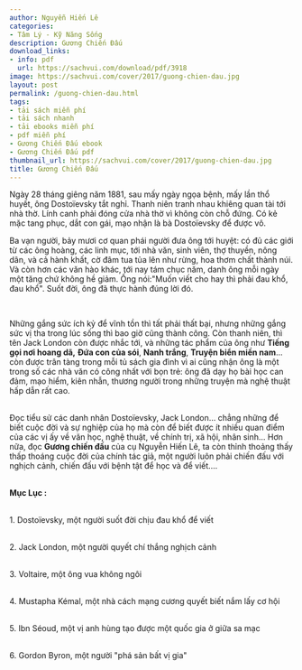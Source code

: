 ```yaml
---
author: Nguyễn Hiến Lê
categories:
- Tâm Lý - Kỹ Năng Sống
description: Gương Chiến Đấu
download_links:
- info: pdf
  url: https://sachvui.com/download/pdf/3918
image: https://sachvui.com/cover/2017/guong-chien-dau.jpg
layout: post
permalink: /guong-chien-dau.html
tags:
- tải sách miễn phí
- tải sách nhanh
- tải ebooks miễn phí
- pdf miễn phí
- Gương Chiến Đấu ebook
- Gương Chiến Đấu pdf
thumbnail_url: https://sachvui.com/cover/2017/guong-chien-dau.jpg
title: Gương Chiến Đấu
---
```


 <div class="item-desc text-justify"> <p>Ngày 28 tháng giêng năm 1881, sau mấy ngày ngọa bệnh, mấy lần thổ huyết, ông Dostoïevsky tắt nghỉ. Thanh niên tranh nhau khiêng quan tài tới nhà thờ. Lính canh phải đóng cửa nhà thờ vì không còn chỗ đứng. Có kẻ mặc tang phục, dắt con gái, mạo nhận là bà Dostoïevsky để được vô. </p><p>Ba vạn người, bảy mươi cơ quan phái người đưa ông tới huyệt: có đủ các giới từ các ông hoàng, các linh mục, tới nhà văn, sinh viên, thợ thuyền, nông dân, và cả hành khất, cờ đâm tua tủa lên như rừng, hoa thơm chất thành núi. Và còn hơn các văn hào khác, tới nay tám chục năm, danh ông mỗi ngày một tăng chứ không hề giảm. Ống nói:"Muốn viết cho hay thì phải đau khổ, đau khổ". Suốt đời, ông đã thực hành đúng lời đó.</p><p> </p><p>Những gắng sức ích kỷ để vĩnh tồn thì tất phải thất bại, nhưng những gắng sức vị tha trong lúc sống thì bao giờ cũng thành công. Còn thanh niên, thì tên Jack London còn được nhắc tới, và những tác phẩm của ông như <strong>Tiếng gọi nơi hoang dã,</strong> <strong>Đứa con của sói</strong>, <strong>Nanh trắng</strong>, <strong>Truyện biển miền nam</strong>… còn được trân tàng trong mỗi tủ sách gia đình vì ai cũng nhận ông là một trong số các nhà văn có công nhất với bọn trẻ: ông đã dạy họ bài học can đảm, mạo hiểm, kiên nhẫn, thương người trong những truyện mà nghệ thuật hấp dẫn rất cao.</p><p><br>Đọc tiểu sử các danh nhân Dostoïevsky, Jack London… chẳng những để biết cuộc đời và sự nghiệp của họ mà còn để biết được ít nhiều quan điểm của các vị ấy về văn học, nghệ thuật, về chính trị, xã hội, nhân sinh… Hơn nữa, đọc <strong>Gương chiến đấu</strong> của cụ Nguyễn Hiến Lê, ta còn thỉnh thoảng thấy thấp thoáng cuộc đời của chính tác giả, một người luôn phải chiến đấu với nghịch cảnh, chiến đấu với bệnh tật để học và để viết....</p><p><br><strong>Mục Lục :</strong></p><p><br>1. Dostoïevsky, một người suốt đời chịu đau khổ để viết</p><p><br>2. Jack London, một người quyết chí thắng nghịch cảnh</p><p><br>3. Voltaire, một ông vua không ngôi</p><p><br>4. Mustapha Kémal, một nhà cách mạng cương quyết biết nắm lấy cơ hội</p><p><br>5. Ibn Séoud, một vị anh hùng tạo được một quốc gia ở giữa sa mạc</p><p><br>6. Gordon Byron, một người "phá sản bất vị gia"</p> </div>